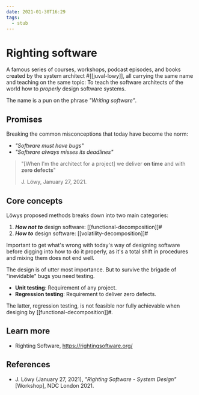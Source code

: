 ```yaml
---
date: 2021-01-30T16:29
tags: 
  - stub
---
```


# Righting software

A famous series of courses, workshops, podcast episodes, and books created by
the system architect #[[juval-lowy]], all carrying the same name and teaching
on the same topic: To teach the software architects of the world how to
*properly* design software systems.

The name is a pun on the phrase *"Writing software"*.

## Promises

Breaking the common misconceptions that today have become the norm:

- *"Software must have bugs"*
- *"Software always misses its deadlines"*

> "[When I'm the architect for a project] we deliver **on time** and with
> **zero defects**"
>
> J. Löwy, January 27, 2021.

## Core concepts

Löwys proposed methods breaks down into two main categories:

1. ***How not to*** design software: [[functional-decomposition]]#
2. ***How to*** design software: [[volatility-decomposition]]#

Important to get what's wrong with today's way of designing software before
digging into how to do it properly, as it's a total shift in procedures and
mixing them does not end well.

The design is of utter most importance. But to survive the brigade of
"inevidable" bugs you need testing.

- **Unit testing**: Requirement of any project.
- **Regression testing**: Requirement to deliver zero defects.

The latter, regression testing, is not feasible nor fully achievable when
desiging by [[functional-decomposition]]#.

## Learn more

- Righting Software, <https://rightingsoftware.org/>

## References

- J. Löwy (January 27, 2021), *"Righting Software - System Design"* [Workshop],
  NDC London 2021.
